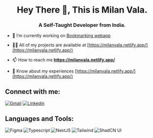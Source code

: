<h1 align="center">Hey There 👋, This is Milan Vala.</h1>
<h3 align="center">A Self-Taught Developer from India.</h3>

- 🔭 I’m currently working on [Bookmarking webapp](https://bookmarkingapp.onrender.com/)

- 👨‍💻 All of my projects are available at [https://milanvala.netlify.app/](https://milanvala.netlify.app/)

- 📫 How to reach me **https://milanvala.netlify.app/**

- 📄 Know about my experiences [https://milanvala.netlify.app/](https://milanvala.netlify.app/)

## Connect with me:
[![Gmail](https://img.shields.io/badge/gmail-EA4335.svg?style=for-the-badge&logo=gmail&logoColor=white)](valamilan44@gmail.com)
[![Linkedin](https://img.shields.io/badge/Linkedin-0A66C2.svg?style=for-the-badge&logo=Linkedin&logoColor=white)](https://www.linkedin.com/in/valamilan/)

## Languages and Tools:

![Figma](https://img.shields.io/badge/figma-%23F24E1E.svg?style=for-the-badge&logo=figma&logoColor=white) 
![Typescript](https://img.shields.io/badge/typescript-000000?style=for-the-badge&logo=typescript&logoColor=06B6D4) 
![NextJS](https://img.shields.io/badge/nextjs-000000?style=for-the-badge&logo=nextdotjs&logoColor=ffffff) 
![Tailwind](https://img.shields.io/badge/tailwind-0B1120?style=for-the-badge&logo=tailwindcss&logoColor=06B6D4) 
![ShadCN UI](https://img.shields.io/badge/shadcnui-000000?style=for-the-badge&logo=shadcnui&logoColor=ffffff) 
